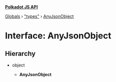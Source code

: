**[Polkadot JS API](../README.md)**

[Globals](../globals.md) › ["types"](../modules/_types_.md) › [AnyJsonObject](_types_.anyjsonobject.md)

# Interface: AnyJsonObject

## Hierarchy

* object

  * **AnyJsonObject**